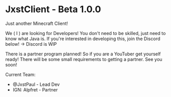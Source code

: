# JxstClient - Beta 1.0.0
Just another Minecraft Client!

We ( I ) are looking for Developers!
You don't need to be skilled, just need to know what Java is.
If you're interested in developing this, join the Discord below!
-> Discord is WIP

There is a partner program planned!
So if you are a YouTuber get yourself ready!
There will be some small requirements to getting a partner.
See you soon!

Current Team:
 - @JxstPaul - Lead Dev
 - IGN: Alpfret - Partner
